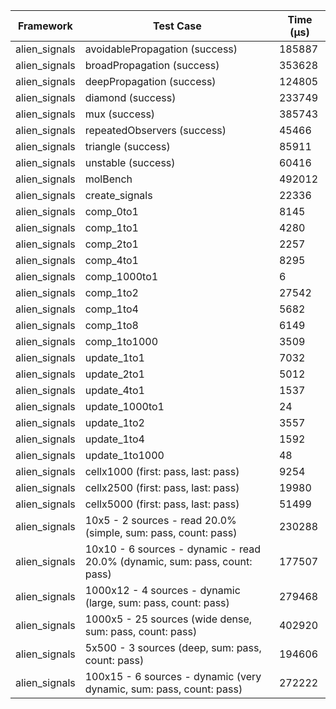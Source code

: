 | Framework | Test Case | Time (μs) |
| --- | --- | --- |
| alien_signals | avoidablePropagation (success) | 185887 |
| alien_signals | broadPropagation (success) | 353628 |
| alien_signals | deepPropagation (success) | 124805 |
| alien_signals | diamond (success) | 233749 |
| alien_signals | mux (success) | 385743 |
| alien_signals | repeatedObservers (success) | 45466 |
| alien_signals | triangle (success) | 85911 |
| alien_signals | unstable (success) | 60416 |
| alien_signals | molBench | 492012 |
| alien_signals | create_signals | 22336 |
| alien_signals | comp_0to1 | 8145 |
| alien_signals | comp_1to1 | 4280 |
| alien_signals | comp_2to1 | 2257 |
| alien_signals | comp_4to1 | 8295 |
| alien_signals | comp_1000to1 | 6 |
| alien_signals | comp_1to2 | 27542 |
| alien_signals | comp_1to4 | 5682 |
| alien_signals | comp_1to8 | 6149 |
| alien_signals | comp_1to1000 | 3509 |
| alien_signals | update_1to1 | 7032 |
| alien_signals | update_2to1 | 5012 |
| alien_signals | update_4to1 | 1537 |
| alien_signals | update_1000to1 | 24 |
| alien_signals | update_1to2 | 3557 |
| alien_signals | update_1to4 | 1592 |
| alien_signals | update_1to1000 | 48 |
| alien_signals | cellx1000 (first: pass, last: pass) | 9254 |
| alien_signals | cellx2500 (first: pass, last: pass) | 19980 |
| alien_signals | cellx5000 (first: pass, last: pass) | 51499 |
| alien_signals | 10x5 - 2 sources - read 20.0% (simple, sum: pass, count: pass) | 230288 |
| alien_signals | 10x10 - 6 sources - dynamic - read 20.0% (dynamic, sum: pass, count: pass) | 177507 |
| alien_signals | 1000x12 - 4 sources - dynamic (large, sum: pass, count: pass) | 279468 |
| alien_signals | 1000x5 - 25 sources (wide dense, sum: pass, count: pass) | 402920 |
| alien_signals | 5x500 - 3 sources (deep, sum: pass, count: pass) | 194606 |
| alien_signals | 100x15 - 6 sources - dynamic (very dynamic, sum: pass, count: pass) | 272222 |
